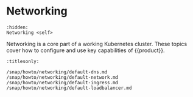 # Networking

```{toctree}
:hidden:
Networking <self>
```

Networking is a core part of a working Kubernetes cluster. These topics cover
how to configure and use key capabilities of {{product}}.

```{toctree}
:titlesonly:

/snap/howto/networking/default-dns.md
/snap/howto/networking/default-network.md
/snap/howto/networking/default-ingress.md
/snap/howto/networking/default-loadbalancer.md
```
